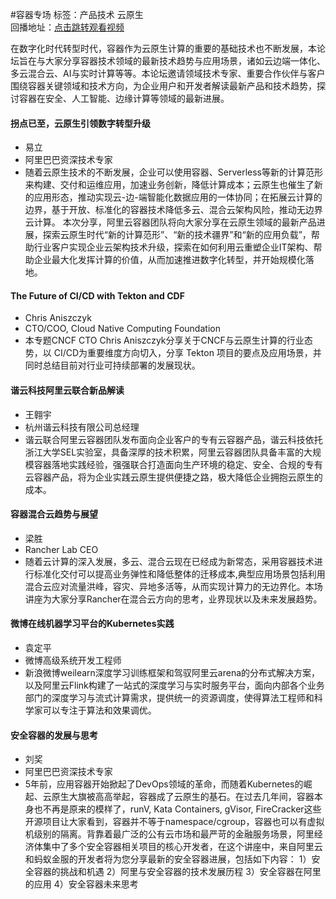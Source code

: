 #容器专场标签：<kbd>产品技术</kbd> <kbd>云原生</kbd><br>回播地址：[点击跳转观看视频](https://alhlsvodhls08.e.vhall.com/mp4record/SessiononContainer.mp4)在数字化时代转型时代，容器作为云原生计算的重要的基础技术也不断发展，本论坛旨在与大家分享容器技术领域的最新技术趋势与应用场景，诸如云边端一体化、多云混合云、AI与实时计算等等。本论坛邀请领域技术专家、重要合作伙伴与客户围绕容器关键领域和技术方向，为企业用户和开发者解读最新产品和技术趋势，探讨容器在安全、人工智能、边缘计算等领域的最新进展。#### 拐点已至，云原生引领数字转型升级* 易立* 阿里巴巴资深技术专家*  随着云原生技术的不断发展，企业可以使用容器、Serverless等新的计算范形来构建、交付和运维应用，加速业务创新，降低计算成本；云原生也催生了新的应用形态，推动实现云-边-端智能化数据应用的一体协同；在拓展云计算的边界，基于开放、标准化的容器技术降低多云、混合云架构风险，推动无边界云计算。  本次分享，阿里云容器团队将向大家分享在云原生领域的最新产品进展，探索云原生时代“新的计算范形”、“新的技术疆界”和“新的应用负载”，帮助行业客户实现企业云架构技术升级，探索在如何利用云重塑企业IT架构、帮助企业最大化发挥计算的价值，从而加速推进数字化转型，并开始规模化落地。#### The Future of CI/CD with Tekton and CDF* Chris Aniszczyk* CTO/COO, Cloud Native Computing Foundation*  本专题CNCF CTO Chris Aniszczyk分享关于CNCF与云原生计算的行业态势，以 CI/CD为重要维度方向切入，分享 Tekton 项目的要点及应用场景，并同时总结目前对行业可持续部署的发展现状。#### 谐云科技阿里云联合新品解读* 王翱宇* 杭州谐云科技有限公司总经理*  谐云联合阿里云容器团队发布面向企业客户的专有云容器产品，谐云科技依托浙江大学SEL实验室，具备深厚的技术积累，阿里云容器团队具备丰富的大规模容器落地实践经验，强强联合打造面向生产环境的稳定、安全、合规的专有云容器产品，将为企业实践云原生提供便捷之路，极大降低企业拥抱云原生的成本。#### 容器混合云趋势与展望* 梁胜* Rancher Lab CEO*  随着云计算的深入发展，多云、混合云现在已经成为新常态，采用容器技术进行标准化交付可以提高业务弹性和降低整体的迁移成本,典型应用场景包括利用混合云应对流量洪峰，容灾、异地多活等，从而实现计算力的无边界化。本场讲座为大家分享Rancher在混合云方向的思考，业界现状以及未来发展趋势。#### 微博在线机器学习平台的Kubernetes实践* 袁定平* 微博高级系统开发工程师*  新浪微博weilearn深度学习训练框架和驾驭阿里云arena的分布式解决方案，以及阿里云Flink构建了一站式的深度学习与实时服务平台，面向内部各个业务部门的深度学习与流式计算需求，提供统一的资源调度，使得算法工程师和科学家可以专注于算法和效果调优。#### 安全容器的发展与思考* 刘奖* 阿里巴巴资深技术专家* 5年前，应用容器开始掀起了DevOps领域的革命，而随着Kubernetes的崛起、云原生大旗被高高举起，容器成了云原生的基石。在过去几年间，容器本身也不再是原来的模样了，runV, Kata Containers, gVisor, FireCracker这些开源项目让大家看到，容器并不等于namespace/cgroup，容器也可以有虚拟机级别的隔离。背靠着最广泛的公有云市场和最严苛的金融服务场景，阿里经济体集中了多个安全容器相关项目的核心开发者，在这个讲座中，来自阿里云和蚂蚁金服的开发者将为您分享最新的安全容器进展，包括如下内容： 1）安全容器的挑战和机遇 2）阿里与安全容器的技术发展历程 3）安全容器在阿里的应用 4）安全容器未来思考